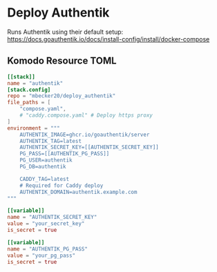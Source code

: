 # Deploy Authentik

Runs Authentik using their default setup:
https://docs.goauthentik.io/docs/install-config/install/docker-compose

## Komodo Resource TOML

```toml
[[stack]]
name = "authentik"
[stack.config]
repo = "mbecker20/deploy_authentik"
file_paths = [
	"compose.yaml",
	# "caddy.compose.yaml" # Deploy https proxy
]
environment = """
	AUTHENTIK_IMAGE=ghcr.io/goauthentik/server
	AUTHENTIK_TAG=latest
	AUTHENTIK_SECRET_KEY=[[AUTHENTIK_SECRET_KEY]]
	PG_PASS=[[AUTHENTIK_PG_PASS]]
	PG_USER=authentik
	PG_DB=authentik

	CADDY_TAG=latest
	# Required for Caddy deploy
	AUTHENTIK_DOMAIN=authentik.example.com
"""

[[variable]]
name = "AUTHENTIK_SECRET_KEY"
value = "your_secret_key"
is_secret = true

[[variable]]
name = "AUTHENTIK_PG_PASS"
value = "your_pg_pass"
is_secret = true
```